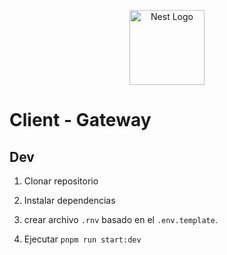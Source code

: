 <p align="center">
  <a href="http://nestjs.com/" target="blank"><img src="https://nestjs.com/img/logo-small.svg" width="120" alt="Nest Logo" /></a>
</p>

# Client - Gateway

## Dev
1. Clonar repositorio
2. Instalar dependencias
3. crear archivo `.rnv` basado en el `.env.template`.

4. Ejecutar `pnpm run start:dev`